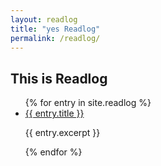 ```yaml
---
layout: readlog
title: "yes Readlog"
permalink: /readlog/
---
```


## This is Readlog

<ul>
  {% for entry in site.readlog %}
    <li>
      <a href="{{ entry.url }}">{{ entry.title }}</a>
      <p>{{ entry.excerpt }}</p>
    </li>
  {% endfor %}
</ul>
